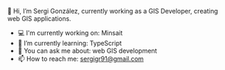 👋 Hi, I’m Sergi González, currently working as a GIS Developer, creating web GIS applications.
- 💻 I'm currently working on: Minsait
- 🌱 I’m currently learning: TypeScript
- 💭 You can ask me about: web GIS development
- 📫 How to reach me: sergigr91@gmail.com

<!---
GonzalezSergi/GonzalezSergi is a ✨ special ✨ repository because its `README.md` (this file) appears on your GitHub profile.
You can click the Preview link to take a look at your changes.
--->
